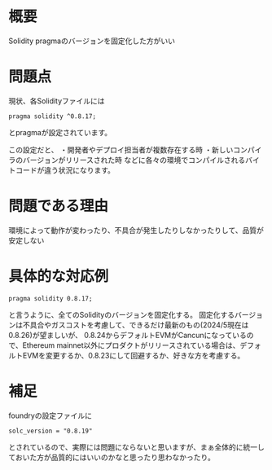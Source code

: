 # 概要
Solidity pragmaのバージョンを固定化した方がいい

# 問題点
現状、各Solidityファイルには

```
pragma solidity ^0.8.17;
```

とpragmaが設定されています。

この設定だと、
・開発者やデプロイ担当者が複数存在する時
・新しいコンパイラのバージョンがリリースされた時
などに各々の環境でコンパイルされるバイトコードが違う状況になります。


# 問題である理由
環境によって動作が変わったり、不具合が発生したりしなかったりして、品質が安定しない

# 具体的な対応例

```
pragma solidity 0.8.17;
```

と言うように、全てのSolidityのバージョンを固定化する。
固定化するバージョンは不具合やガスコストを考慮して、できるだけ最新のもの(2024/5現在は0.8.26)が望ましいが、
0.8.24からデフォルトEVMがCancunになっているので、Ethereum mainnet以外にプロダクトがリリースされている場合は、デフォルトEVMを変更するか、0.8.23にして回避するか、好きな方を考慮する。

# 補足
foundryの設定ファイルに
```
solc_version = "0.8.19"
```
とされているので、実際には問題にならないと思いますが、まぁ全体的に統一しておいた方が品質的にはいいのかなと思ったり思わなかったり。
